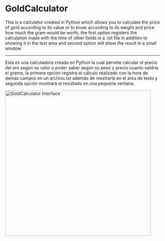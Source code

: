# GoldCalculator
This is a calculator created in Python which allows you to calculate the price of gold according to its value or to know according to its weight and price how much the gram would be worth, the first option registers the calculation made with the time of other fields in a .txt file in addition to showing it in the text area and second option will show the result in a small window.

-------------------------------------


Esta es una calculadora creada en Python la cual permite calcular el precio del oro según su valor o poder saber según su peso y precio cuanto valdría el gramo, la primera opción registra el cálculo realizado con la hora de demás campos en un archivo.txt además de mostrarla en el área de texto y segunda opción mostrará el resultado en una pequeña ventana.

<img width="474" alt="GoldCalculator Interface" src="https://github.com/MiguelMoya89/GoldCalculator/assets/127111987/3727829f-a16b-4228-8259-7af36c7b65ea">


